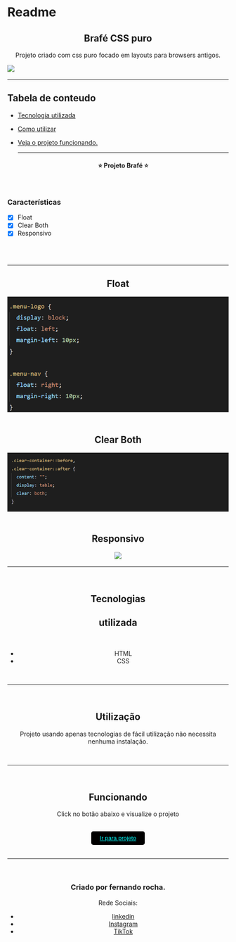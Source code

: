 # Readme

 <h2 align="center">Brafé CSS puro</h2>

<P  align="center">Projeto criado com css puro focado em layouts para browsers antigos.</P>

<img src="assets/readme/responsivo.gif">

<hr>

## Tabela de conteudo

- [Tecnologia utilizada](#tecnologias)
- [Como utilizar](#utilização)
- [Veja o projeto funcionando.](#funcionando)

   <hr>

   <h4 align="center">&#11088 Projeto Brafé &#11088 </h4>
   </br>

### Características

- [x] Float
- [x] Clear Both
- [x] Responsivo

 <br>
 <br>

<div align="center">
<hr><h2>Float</h2>
<img src="assets/readme/float.png">
 <br>
 <br>
<h2>Clear Both</h2>
<img src="assets/readme/clear-container.png">
 <br>
 <br>
<h2>Responsivo</h2>
<img src="assets/readme/responsivo-clear.gif">
<hr>
<br>
 <div align="center">
 
 ## Tecnologias 
 
 <h2>utilizada</h2><br>

- HTML<br>
- CSS<br>
</div>
<div align="center">
<br>
<hr>
<br>

## Utilização

<p>Projeto usando apenas tecnologias de fácil utilização não necessita nenhuma instalação.</p>
 </div>
 <div align="center">
  <br>
 <hr>
 <br>

## Funcionando

  <p>Click no botão abaixo e visualize o projeto </p>
<br>
  <button  style="padding:8px 20px; border-radius:5px; border:none; background:black;"><a style="color:aqua;" target="_blank" href="https://fernandoroch.github.io/Brafe-CSS-puro/">Ir para projeto</a>
  </button>
  </div>

  <br>
 <hr>
 <br>

### Criado por fernando rocha.

Rede Sociais:

- <a target="_blank"  href="https://www.linkedin.com/feed/?trk=404_page">linkedin</a>
- <a target="_blank"  href="https://www.instagram.com/_daycode_/">Instagram</a>
- <a target="_blank"  href="https://www.tiktok.com/@_daycode_">TikTok</a>
